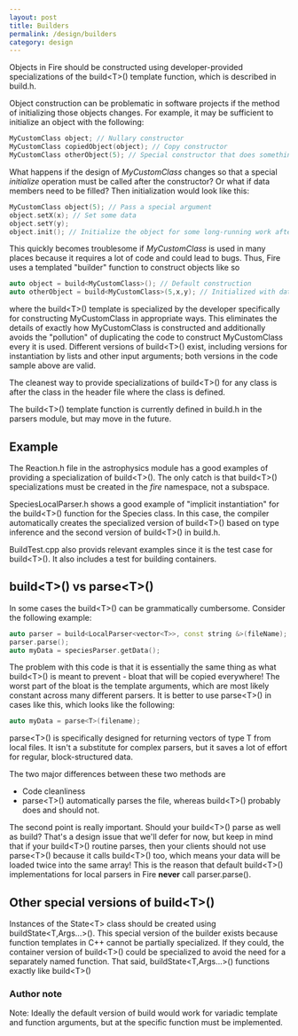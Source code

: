```yaml
---
layout: post
title: Builders
permalink: /design/builders
category: design
---
```


Objects in Fire should be constructed using developer-provided specializations of the build&lt;T&gt;() template function, which is described in build.h.

Object construction can be problematic in software projects if the method of initializing those objects changes. For example, it may be sufficient to initialize
an object with the following:

```cpp
MyCustomClass object; // Nullary constructor
MyCustomClass copiedObject(object); // Copy constructor
MyCustomClass otherObject(5); // Special constructor that does something else.
```

What happens if the design of *MyCustomClass* changes so that a special *initialize* operation must be called after the constructor? Or what if data members need
to be filled? Then initialization would look like this:

```cpp
MyCustomClass object(5); // Pass a special argument
object.setX(x); // Set some data
object.setY(y);
object.init(); // Initialize the object for some long-running work after construction
```

This quickly becomes troublesome if *MyCustomClass* is used in many places because it requires a lot of code and could lead to bugs. Thus, Fire uses a templated "builder" function to construct objects like so

```cpp
auto object = build<MyCustomClass>(); // Default construction
auto otherObject = build<MyCustomClass>(5,x,y); // Initialized with data
```

where the build&lt;T&gt;() template is specialized by the developer specifically for constructing MyCustomClass in appropriate ways. This eliminates the details of exactly how MyCustomClass is constructed and 
additionally avoids the "pollution" of duplicating the code to construct MyCustomClass every it is used. Different versions of build&lt;T&gt;() exist, including versions for instantiation by lists and other input arguments; both versions in the code sample above are valid.

The cleanest way to provide specializations of build&lt;T&gt;() for any class is after the class in the header file where the class is defined.

The build&lt;T&gt;() template function is currently defined in build.h in the parsers module, but may move in the future.

## Example

The Reaction.h file in the astrophysics module has a good examples of providing a specialization of build&lt;T&gt;(). The only catch is that build&lt;T&gt;() specializations must be created in the *fire* namespace, not a subspace.

SpeciesLocalParser.h shows a good example of "implicit instantiation" for
the build&lt;T&gt;() function for the Species class. In this case, the compiler
automatically creates the specialized version of build&lt;T&gt;() based on type
inference and the second version of build&lt;T&gt;() in build.h.

BuildTest.cpp also provids relevant examples since it is the test case for build&lt;T&gt;(). It also includes a test for building containers.

## build&lt;T&gt;() vs parse&lt;T&gt;()

In some cases the build&lt;T&gt;() can be grammatically cumbersome. Consider
the following example: 

```cpp
auto parser = build<LocalParser<vector<T>>, const string &>(fileName);
parser.parse();
auto myData = speciesParser.getData();
```

The problem with this code is that it is essentially the same thing as what
build&lt;T&gt;() is meant to prevent - bloat that will be copied everywhere!
The worst part of the bloat is the template arguments, which are most likely
constant across many different parsers. It is better to use parse&lt;T&gt;()
in cases like this, which looks like the following:

```cpp
auto myData = parse<T>(filename);
```

parse&lt;T&gt;() is specifically designed for returning vectors of type T from local files. It isn't a substitute for complex parsers, but it saves a lot of effort for regular, block-structured data.

The two major differences between these two methods are

* Code cleanliness
* parse&lt;T&gt;() automatically parses the file, whereas build&lt;T&gt;()
probably does and should not.

The second point is really important. Should your build&lt;T&gt;() parse as well as build? That's a design issue that we'll defer for now, but keep in mind that if your build&lt;T&gt;() routine parses, then your clients should
not use parse&lt;T&gt;() because it calls build&lt;T&gt;() too, which means
your data will be loaded twice into the same array! This is the reason that default build&lt;T&gt;() implementations for local parsers in Fire **never** call parser.parse().

## Other special versions of build&lt;T&gt;()

Instances of the State&lt;T&gt; class should be created using buildState&lt;T,Args...&gt;(). This special version of the builder exists because function templates in C++ cannot be partially specialized. If they could, the container version of build&lt;T&gt;() could be specialized to avoid the need for a separately named function. That said, buildState&lt;T,Args...&gt;() functions exactly like build&lt;T&gt;()

### Author note
Note: Ideally the default version of build would work for variadic template and function arguments, but at the specific function must be implemented.